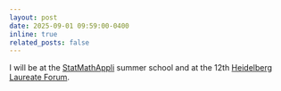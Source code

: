 ```yaml
---
layout: post
date: 2025-09-01 09:59:00-0400
inline: true
related_posts: false
---
```


I will be at the [StatMathAppli](https://statmathappli.mathnum.inrae.fr/fr) summer school and at the 12th [Heidelberg Laureate Forum](https://www.heidelberg-laureate-forum.org/). 